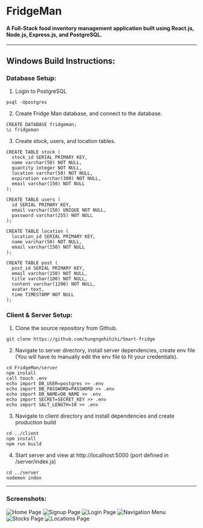 # FridgeMan
#### A Full-Stack food inventory management application built using React.js, Node.js, Express.js, and PostgreSQL.
***
## Windows Build Instructions:

### Database Setup:
1. Login to PostgreSQL
```
psql -Upostgres
```
2. Create Fridge Man database, and connect to the database.
```
CREATE DATABASE fridgeman;
\c fridgeman
```
3. Create stock, users, and location tables.
```
CREATE TABLE stock (
  stock_id SERIAL PRIMARY KEY,
  name varchar(50) NOT NULL,
  quantity integer NOT NULL,
  location varchar(50) NOT NULL,
  expiration varchar(300) NOT NULL,
  email varchar(150) NOT NULL
);

CREATE TABLE users (
  id SERIAL PRIMARY KEY,
  email varchar(150) UNIQUE NOT NULL,
  password varchar(255) NOT NULL
);

CREATE TABLE location (
  location_id SERIAL PRIMARY KEY,
  name varchar(50) NOT NULL,
  email varchar(150) NOT NULL
);

CREATE TABLE post (
  post_id SERIAL PRIMARY KEY,
  email varchar(150) NOT NULL,
  title varchar(100) NOT NULL,
  content varchar(1200) NOT NULL,
  avatar text,
  time TIMESTAMP NOT NULL
);
```

### Client & Server Setup:
1. Clone the source repository from Github.
```
git clone https://github.com/hungngohihihi/Smart-fridge
```

2. Navigate to server directory, install server dependencies, create env file (You will have to manually edit the env file to fit your credentials).
```
cd FridgeMan/server
npm install
call touch .env
echo import DB_USER=postgres >> .env
echo import DB_PASSWORD=PASSWORD >> .env
echo import DB_NAME=DB_NAME >> .env
echo import SECRET=SECRET_KEY >> .env
echo import SALT_LENGTH=10 >> .env
```

3. Navigate to client directory and install dependencies and create production build
```
cd ../client
npm install
npm run build
```

4. Start server and view at http://localhost:5000 (port defined in /server/index.js)
```
cd ../server
nodemon index
```

***
### Screenshots:

![Home Page](https://i.ibb.co/Qn8Zk2J/Home.png "Home Page")
![Signup Page](https://i.ibb.co/2SZnKH2/Signup.png "Signup Page")
![Login Page](https://i.ibb.co/TbxtjSH/Login.png "Login Page")
![Navigation Menu](https://i.ibb.co/NF4trK4/Menu.png "Navigation Menu")
![Stocks Page](https://i.ibb.co/vz5vVn5/Stock-List.png "Stocks Page")
![Locations Page](https://i.ibb.co/gJSN6P0/Location-List.png "Locations Page")



